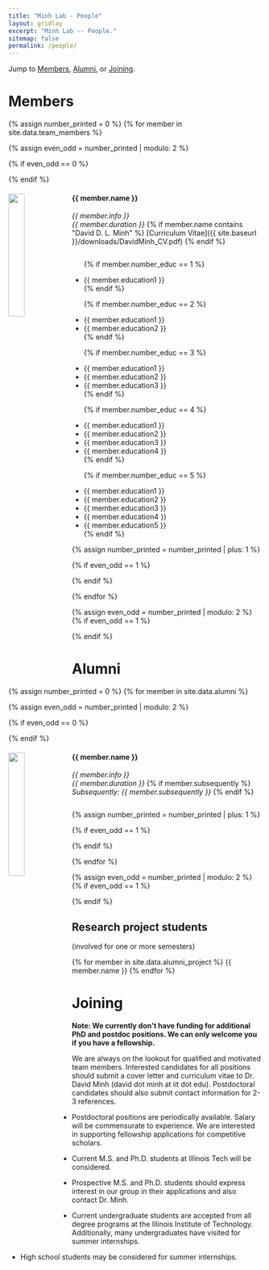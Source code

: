 ```yaml
---
title: "Minh Lab - People"
layout: gridlay
excerpt: "Minh Lab -- People."
sitemap: false
permalink: /people/
---
```


Jump to [Members](#members), [Alumni](#alumni), or [Joining](#joining).

# Members

<!-- **We are looking for new PhD students, Postdocs, and Master students to join the team** [(see openings)]({{ site.url }}{{ site.baseurl }}/vacancies) **!** -->

<!--
Jump to [staff](#staff), [master and bachelor students](#master-and-bachelor-students), [alumni](#alumni), [administrative support](#administrative-support), [lab visitors](#lab-visitors). -->

{% assign number_printed = 0 %}
{% for member in site.data.team_members %}

{% assign even_odd = number_printed | modulo: 2 %}

{% if even_odd == 0 %}
<div class="row">
{% endif %}

<div class="col-sm-6 clearfix">
  <img src="{{ site.url }}{{ site.baseurl }}/images/head/{{ member.photo }}" class="img-responsive" width="25%" style="float: left" />
  <h4>{{ member.name }}</h4>
  <i>{{ member.info }} <br> {{ member.duration }}</i>
  {% if member.name contains "David D. L. Minh" %}
  [Curriculum Vitae]({{ site.baseurl }}/downloads/DavidMinh_CV.pdf)
  {% endif %}
  <ul style="overflow: hidden">

  {% if member.number_educ == 1 %}
  <li> {{ member.education1 }} </li>
  {% endif %}

  {% if member.number_educ == 2 %}
  <li> {{ member.education1 }} </li>
  <li> {{ member.education2 }} </li>
  {% endif %}

  {% if member.number_educ == 3 %}
  <li> {{ member.education1 }} </li>
  <li> {{ member.education2 }} </li>
  <li> {{ member.education3 }} </li>
  {% endif %}

  {% if member.number_educ == 4 %}
  <li> {{ member.education1 }} </li>
  <li> {{ member.education2 }} </li>
  <li> {{ member.education3 }} </li>
  <li> {{ member.education4 }} </li>
  {% endif %}

  {% if member.number_educ == 5 %}
  <li> {{ member.education1 }} </li>
  <li> {{ member.education2 }} </li>
  <li> {{ member.education3 }} </li>
  <li> {{ member.education4 }} </li>
  <li> {{ member.education5 }} </li>
  {% endif %}

  </ul>
</div>

{% assign number_printed = number_printed | plus: 1 %}

{% if even_odd == 1 %}
</div>
{% endif %}

{% endfor %}

{% assign even_odd = number_printed | modulo: 2 %}
{% if even_odd == 1 %}
</div>
{% endif %}

# Alumni

{% assign number_printed = 0 %}
{% for member in site.data.alumni %}

{% assign even_odd = number_printed | modulo: 2 %}

{% if even_odd == 0 %}
<div class="row">
{% endif %}

<div class="col-sm-6 clearfix">
  <img src="{{ site.url }}{{ site.baseurl }}/images/head/{{ member.photo }}" class="img-responsive" width="25%" style="float: left" />
  <h4>{{ member.name }}</h4>
  <i>{{ member.info }} <br> {{ member.duration }}</i>
  {% if member.subsequently %}
  <i>Subsequently: {{ member.subsequently }}</i>
  {% endif %}
  <ul style="overflow: hidden">

  </ul>
</div>

{% assign number_printed = number_printed | plus: 1 %}

{% if even_odd == 1 %}
</div>
{% endif %}

{% endfor %}

{% assign even_odd = number_printed | modulo: 2 %}
{% if even_odd == 1 %}
</div>
{% endif %}

## Research project students
(involved for one or more semesters)

{% for member in site.data.alumni_project %}
{{ member.name }}
{% endfor %}

# Joining

**Note: We currently don't have funding for additional PhD and postdoc positions. We can only welcome you if you have a fellowship.**

We are always on the lookout for qualified and motivated team members. Interested candidates for all positions should submit a cover letter and curriculum vitae to Dr. David Minh (david dot minh at iit dot edu).  Postdoctoral candidates should also submit contact information for 2-3 references.

* Postdoctoral positions are periodically available. Salary will be commensurate to experience. We are interested in supporting fellowship applications for competitive scholars.

* Current M.S. and Ph.D. students at Illinois Tech will be considered.

* Prospective M.S. and Ph.D. students should express interest in our group in their applications and also contact Dr. Minh.

* Current undergraduate students are accepted from all degree programs at the Illinois Institute of Technology. Additionally, many undergraduates have visited for summer internships.

* High school students may be considered for summer internships.
